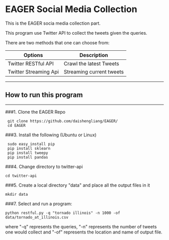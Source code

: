 # EAGER Social Media Collection
This is the EAGER socia media collection part.

This program use Twitter API to collect the tweets given the queries.

There are two methods that one can choose from:

| **Options**                                      | **Description**                      | 
| ------------------------------------------------ | -------------------------------------| 
| Twitter RESTful API                              | Crawl the latest Tweets              |
| Twitter Streaming Api         				   | Streaming current tweets             | 

* * * 
## How to run this program
* * * 
###1. Clone the EAGER Repo
```
 git clone https://github.com/daishengliang/EAGER/
 cd EAGER
```

###3. Install the following (Ubuntu or Linux)
```
 sudo easy_install pip
 pip install sklearn
 pip install tweepy
 pip install pandas
```


###4. Change directory to twitter-api
```
cd twitter-api
```

###5. Create a local directory "data" and place all the output files in it
```
mkdir data
```

###7. Select and run a program:
```
python restful.py -q "tornado illinois" -n 1000 -of data/tornado_at_illinois.csv
```
where "-q" represents the queries, "-n" represents the number of tweets one would collect and "-of" represents the location and name of output file.

